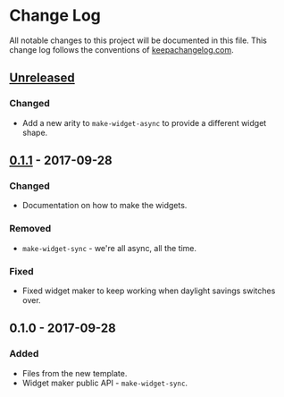 # Change Log
All notable changes to this project will be documented in this file. This change log follows the conventions of [keepachangelog.com](http://keepachangelog.com/).

## [Unreleased]
### Changed
- Add a new arity to `make-widget-async` to provide a different widget shape.

## [0.1.1] - 2017-09-28
### Changed
- Documentation on how to make the widgets.

### Removed
- `make-widget-sync` - we're all async, all the time.

### Fixed
- Fixed widget maker to keep working when daylight savings switches over.

## 0.1.0 - 2017-09-28
### Added
- Files from the new template.
- Widget maker public API - `make-widget-sync`.

[Unreleased]: https://github.com/your-name/kopokopo/compare/0.1.1...HEAD
[0.1.1]: https://github.com/your-name/kopokopo/compare/0.1.0...0.1.1
